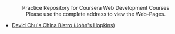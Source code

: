 <div align="center">Practice Repository for Coursera Web Development Courses</div>

<div align="center">Please use the complete address to view the Web-Pages.</div>

- [David Chu's China Bistro (John's Hopkins)](https://adityasingh2509.github.io/coursera/johns-hopkins-web-dev/final_site)